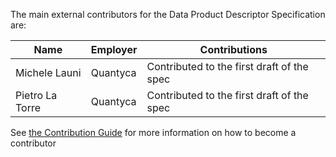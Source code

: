 The main external contributors for the Data Product Descriptor Specification are:

| Name | Employer | Contributions |
| ---- | -------- | ---------------- |
| Michele Launi    | Quantyca         |  Contributed to the first draft of the spec                |
| Pietro La Torre    | Quantyca         | Contributed to the first draft of the spec                  |

See [the Contribution Guide](CONTRIBUTING.md) for more information on how to become a contributor
